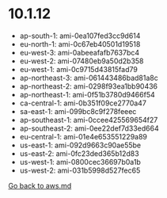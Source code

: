 
 # 10.1.12
- ap-south-1: ami-0ea107fed3cc9d614
- eu-north-1: ami-0c67eb40501d19518
- eu-west-3: ami-0abeeafafb7637bc4
- eu-west-2: ami-07480eb9a50d2b358
- eu-west-1: ami-0c9715d43815fad79
- ap-northeast-3: ami-061443486bad81a8c
- ap-northeast-2: ami-0298f93ea1bb90436
- ap-northeast-1: ami-0f51b3780d9466f54
- ca-central-1: ami-0b351f09ce2770a47
- sa-east-1: ami-099bc8c9f278feeec
- ap-southeast-1: ami-0ccee425569654f27
- ap-southeast-2: ami-0ee22def7d33ed664
- eu-central-1: ami-01e4e653551229a89
- us-east-1: ami-092d9663c90ae55be
- us-east-2: ami-0fc23ded365b12d83
- us-west-1: ami-0800cec36697b0a1b
- us-west-2: ami-031b5998d527fec65

[Go back to aws.md](../../aws.md) 
